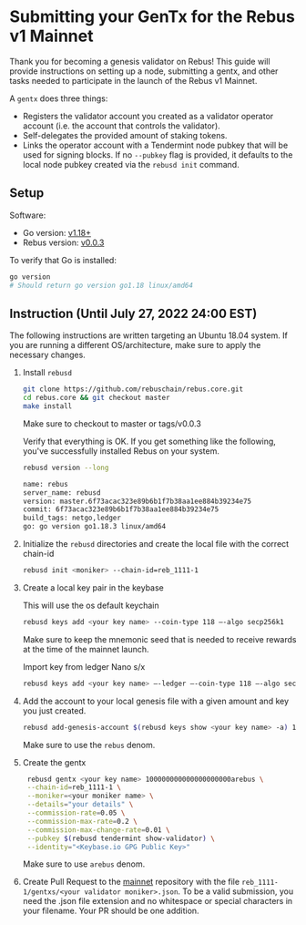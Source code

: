 # Submitting your GenTx for the Rebus v1 Mainnet

Thank you for becoming a genesis validator on Rebus! This guide will provide instructions on setting up a node, submitting a gentx, and other tasks needed to participate in the launch of the Rebus v1 Mainnet.

A `gentx` does three things:

- Registers the validator account you created as a validator operator account (i.e. the account that controls the validator).
- Self-delegates the provided amount of staking tokens.
- Links the operator account with a Tendermint node pubkey that will be used for signing blocks. If no `--pubkey` flag is provided, it defaults to the local node pubkey created via the `rebusd init` command.

## Setup

Software:

- Go version: [v1.18+](https://golang.org/dl/)
- Rebus version: [v0.0.3](https://github.com/rebuschain/rebus.core/tree/v0.0.3)

To verify that Go is installed:

```sh
go version
# Should return go version go1.18 linux/amd64
```

## Instruction (Until July 27, 2022 24:00 EST)

The following instructions are written targeting an Ubuntu 18.04 system. If you are running a different OS/architecture, make sure to apply the necessary changes.

1. Install `rebusd`

    ```bash
    git clone https://github.com/rebuschain/rebus.core.git 
    cd rebus.core && git checkout master
    make install
    ```

    Make sure to checkout to master or tags/v0.0.3

    Verify that everything is OK. If you get something like the following, you've successfully installed Rebus on your system.

    ```sh
    rebusd version --long
    
    name: rebus
    server_name: rebusd
    version: master.6f73acac323e89b6b1f7b38aa1ee884b39234e75
    commit: 6f73acac323e89b6b1f7b38aa1ee884b39234e75
    build_tags: netgo,ledger
    go: go version go1.18.3 linux/amd64
    ```

2. Initialize the `rebusd` directories and create the local file with the correct chain-id

    ```bash
    rebusd init <moniker> --chain-id=reb_1111-1
    ```

3. Create a local key pair in the keybase

    This will use the os default keychain

    ```bash
    rebusd keys add <your key name> --coin-type 118 —-algo secp256k1
    ```

    Make sure to keep the mnemonic seed that is needed to receive rewards at the time of the mainnet launch.

    Import key from ledger Nano s/x

    ```bash
    rebusd keys add <your key name> –-ledger —-coin-type 118 —-algo secp256k1
    ```

4. Add the account to your local genesis file with a given amount and key you just created.

    ```bash
    rebusd add-genesis-account $(rebusd keys show <your key name> -a) 100rebus
    ```

    Make sure to use the `rebus` denom.

5. Create the gentx

   ```bash
    rebusd gentx <your key name> 100000000000000000000arebus \
    --chain-id=reb_1111-1 \
    --moniker=<your moniker name> \
    --details="your details" \
    --commission-rate=0.05 \
    --commission-max-rate=0.2 \
    --commission-max-change-rate=0.01 \
    --pubkey $(rebusd tendermint show-validator) \
    --identity="<Keybase.io GPG Public Key>"
    ```

    Make sure to use `arebus` denom.

6. Create Pull Request to the [mainnet](https://github.com/rebuschain/rebus.mainnet) repository with the file `reb_1111-1/gentxs/<your validator moniker>.json`. To be a valid submission, you need the .json file extension and no whitespace or special characters in your filename. Your PR should be one addition.
